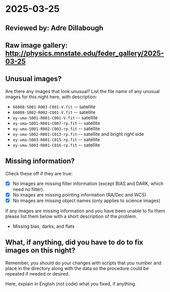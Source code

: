 # 2025-03-25

## Reviewed by:   Adre Dillabough

## Raw image gallery: http://physics.mnstate.edu/feder_gallery/2025-03-25

## Unusual images?

Are there any images that look unusual? List the file name of any unusual images for this night here, with description:

+ `66008-S001-R003-C001-V.fit` -- satellite
+ `66008-S002-R002-C001-V.fit` -- satellite
+ `ey-uma-S001-R001-C001-V.fit` -- satellite
+ `ey-uma-S001-R001-C007-rp.fit` -- satellite
+ `ey-uma-S001-R002-C003-rp.fit` -- satellite
+ `ey-uma-S002-R001-C013-rp.fit` -- satellite and bright right side
+ `ey-uma-S003-R001-C015-rp.fit` -- satellite
+ `ey-uma-S003-R001-C016-rp.fit` -- satellite

## Missing information?

Check these off if they are true:

- [x] No images are missing filter information (except BIAS and DARK, which need no filter).
- [x] No images are missing pointing information (RA/Dec and WCS)
- [x] No images are missing object names (only applies to science images)

If any images are missing information and you have been unable to fix them please list
them below with a short description of the problem.

+ Missing bias, darks, and flats

## What, if anything, did you have to do to fix images on this night?

Remember, you should do your changes with scripts that you number and place in the
directory along with the data so the procedure could be repeated if needed or
desired.

Here, explain in English (not code) what you fixed, if anything.
